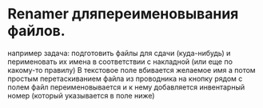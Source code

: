 # Renamer дляпереименовывания файлов.
например задача: подготовить файлы для сдачи (куда-нибудь) и перименовать их имена в соответствии с накладной (или еще по какому-то правилу)
В текстовое поле вбивается желаемое имя а потом простым перетаскиванием файла из проводника на кнопку рядом с полем файл переименовывается и к нему добавляется инвентарный номер (который указывается в поле ниже)
